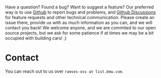 Have a question? Found a bug? Want to suggest a feature? Our preferred way is to use
[Github](https://github.com/bmwcarit/ramses-sdk/issues) to report bugs and problems, and
[Github Discussions](https://github.com/bmwcarit/ramses-sdk/discussions) for feature requests and other technical communication.
Please create an issue there, provide us with as much information as you can, and we will contact you back!
We welcome anyone, and we are commited to our open source projects, but we ask for some patience if at times
we may be a bit occupied with building cars! ;)

# Contact

You can reach out to us over `ramses-oss at list.bmw.com`.
